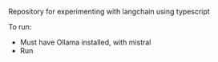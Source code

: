 Repository for experimenting with langchain using typescript

To run: 
- Must have Ollama installed, with mistral
- Run 